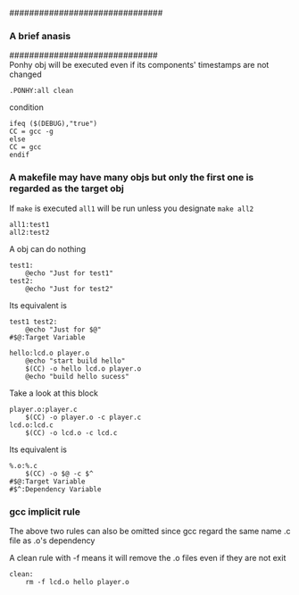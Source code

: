 ###############################
### A brief anasis
##############################  
Ponhy obj will be executed even if its components' timestamps are not changed
```
.PONHY:all clean
``` 

condition  
```
ifeq ($(DEBUG),"true")  
CC = gcc -g  
else  
CC = gcc  
endif
```

### A makefile may have many objs but only the first one is regarded as the target obj
If `make` is executed `all1` will be run unless you designate `make all2`
```
all1:test1  
all2:test2
```
A obj can do nothing 
```
test1:  
	@echo "Just for test1"  
test2:  
	@echo "Just for test2"  
```
Its equivalent is
```
test1 test2:  
	@echo "Just for $@"  
#$@:Target Variable
```

```
hello:lcd.o player.o  
	@echo "start build hello"  
	$(CC) -o hello lcd.o player.o  
	@echo "build hello sucess"  
```
Take a look at this block
```	
player.o:player.c  
	$(CC) -o player.o -c player.c  
lcd.o:lcd.c  
	$(CC) -o lcd.o -c lcd.c  
```
Its equivalent is
```	
%.o:%.c  
	$(CC) -o $@ -c $^  
#$@:Target Variable  
#$^:Dependency Variable
```
### gcc implicit rule  
The above two rules can also be omitted since gcc regard the same name .c file as .o's dependency  

A clean rule with -f means it will remove the .o files even if they are not exit
```
clean:  
	rm -f lcd.o hello player.o
```
